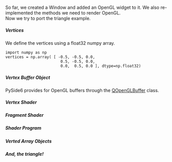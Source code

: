 So far, we created a Window and added an OpenGL widget to it. We also re-implemented the methods we need to render OpenGL. <br>
Now we try to port the triangle example.<br>

##### Vertices
We define the vertices using a float32 numpy array.<br>

    import numpy as np
    vertices = np.array( [ -0.5, -0.5, 0.0,
                            0.5, -0.5, 0.0,
                            0.0,  0.5, 0.0 ], dtype=np.float32) 
                            
##### Vertex Buffer Object
PySide6 provides for OpenGL buffers through the [QOpenGLBuffer](https://doc.qt.io/qtforpython-6/PySide6/QtOpenGL/QOpenGLBuffer.html) class.


##### Vertex Shader

##### Fragment Shader

##### Shader Program

##### Verted Array Objects

##### And, the triangle!
